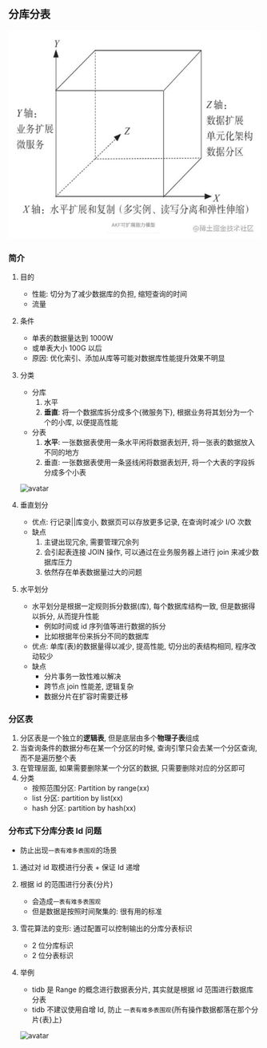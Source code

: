## 分库分表

![avatar](/static/image/common/dist-akf.jpg)

### 简介

1. 目的

   - 性能: 切分为了减少数据库的负担, 缩短查询的时间
   - 流量

2. 条件

   - 单表的数据量达到 1000W
   - 或单表大小 100G 以后
   - 原因: 优化索引、添加从库等可能对数据库性能提升效果不明显

3. 分类

   - 分库
     1. 水平
     2. **垂直**: 将一个数据库拆分成多个{微服务下}, 根据业务将其划分为一个个的小库, 以便提高性能
   - 分表
     1. **水平**: 一张数据表使用一条水平闲将数据表划开, 将一张表的数据放入不同的地方
     2. 垂直: 一张数据表使用一条竖线闲将数据表划开, 将一个大表的字段拆分成多个小表

   ![avatar](/static/image/common/st-vertical.png)

4. 垂直划分

   - 优点: 行记录||库变小, 数据页可以存放更多记录, 在查询时减少 I/O 次数
   - 缺点
     1. 主键出现冗余, 需要管理冗余列
     2. 会引起表连接 JOIN 操作, 可以通过在业务服务器上进行 join 来减少数据库压力
     3. 依然存在单表数据量过大的问题

5. 水平划分

   - 水平划分是根据一定规则拆分数据(库), 每个数据库结构一致, 但是数据得以拆分, 从而提升性能
     - 例如时间或 id 序列值等进行数据的拆分
     - 比如根据年份来拆分不同的数据库
   - 优点: 单库(表)的数据量得以减少, 提高性能, 切分出的表结构相同, 程序改动较少
   - 缺点
     - 分片事务一致性难以解决
     - 跨节点 join 性能差, 逻辑复杂
     - 数据分片在扩容时需要迁移

### 分区表

1. 分区表是一个独立的**逻辑表**, 但是底层由多个**物理子表**组成
2. 当查询条件的数据分布在某一个分区的时候, 查询引擎只会去某一个分区查询, 而不是遍历整个表
3. 在管理层面, 如果需要删除某一个分区的数据, 只需要删除对应的分区即可
4. 分类
   - 按照范围分区: Partition by range(xx)
   - list 分区: partition by list(xx)
   - hash 分区: partition by hash(xx)

### 分布式下分库分表 Id 问题

- 防止出现`一表有难多表围观`的场景

1. 通过对 id 取模进行分表 + 保证 Id 递增
2. 根据 id 的范围进行分表{分片}
   - 会造成`一表有难多表围观`
   - 但是数据是按照时间聚集的: 很有用的标准
3. 雪花算法的变形: 通过配置可以控制输出的分库分表标识
   - 2 位分库标识
   - 2 位分表标识
4. 举例

   - tidb 是 Range 的概念进行数据表分片, 其实就是根据 id 范围进行数据库分表
   - tidb 不建议使用自增 Id, 防止 `一表有难多表围观`{所有操作数据都落在那个分片{表}上}

   ![avatar](/static/image/common/st-tidb-id.png)
